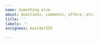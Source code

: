 ```yaml
---
name: Something else
about: Questions, comments, offers, etc.
title: ''
labels: ''
assignees: builder555

---
```



